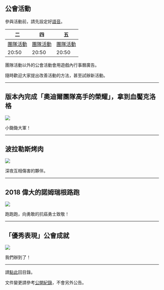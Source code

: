 ## 公會活動

參與活動前，請先設定好[語音](https://badbadweather.github.io/voicechat.html)。

| 二 | 四 | 五 |  
| --- | --- | --- |
| [團隊活動](https://badbadweather.github.io/raid.html) | [團隊活動](https://badbadweather.github.io/raid.html) | [團隊活動](https://badbadweather.github.io/raid.html) |
| 20:50 | 20:50 | 20:50 |

團隊活動以外的公會活動會用遊戲內行事曆廣告。

隨時歡迎大家提出改善活動的方法，甚至試辦新活動。

---

## 版本內完成「奧迪爾團隊高手的榮耀」，拿到血饜克洛格

![](https://badbadweather.github.com/bloodgorgedcrawg.jpg)

小鋤鋤大軍！

---

## 波拉勒斯烤肉

![](https://badbadweather.github.com/bbq.jpg)

深夜互相傷害的夥伴。

---

## 2018 偉大的諾姆瑞根路跑

![](https://badbadweather.github.com/greatgnomereganrun.jpg)

跑跑跑，向勇敢的抗癌勇士致敬！

---

## 「優秀表現」公會成就

![](https://badbadweather.github.com/stayclassy.jpg)

我們辦到了！

--- 

請[點此](https://badbadweather.github.io/)回目錄。

文件變更請參考[公開紀錄](https://github.com/badbadweather/badbadweather.github.io/commits/master/activities.md)，不會另外公告。
